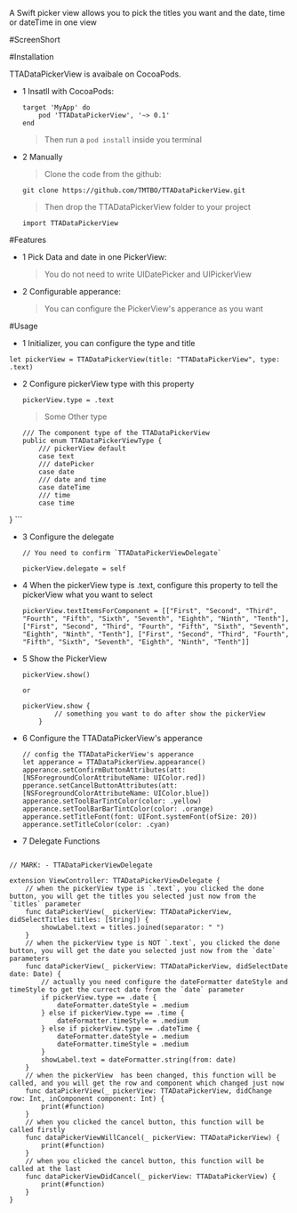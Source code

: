 A Swift picker view allows you to pick the titles you want and the date, time or dateTime in one view

#ScreenShort

#Installation

TTADataPickerView is avaibale on CocoaPods.

* 1 Insatll with CocoaPods:

	```
	target 'MyApp' do
  		pod 'TTADataPickerView', '~> 0.1'
	end
	```
	>Then run a `pod install` inside you terminal
	
* 2 Manually
	> Clone the code from the github:
	
	`git clone https://github.com/TMTBO/TTADataPickerView.git`
	>Then drop the TTADataPickerView folder to your project
	
	`import TTADataPickerView`
	
#Features
* 1 Pick Data and date in one PickerView: 

	>You do not need to write UIDatePicker and UIPickerView
* 2 Configurable apperance: 

	>You can configure the PickerView's apperance as you want

#Usage

* 1 Initializer, you can configure the type and title
```
let pickerView = TTADataPickerView(title: "TTADataPickerView", type: .text)
```

* 2 Configure pickerView type with this property

	```
	pickerView.type = .text
	```
	> Some Other type
	
	```
	/// The component type of the TTADataPickerView
	public enum TTADataPickerViewType {
    	/// pickerView default
    	case text
    	/// datePicker
    	case date
    	/// date and time
    	case dateTime
   		/// time
    	case time
}
	```
		
* 3 Configure the delegate

	```
	// You need to confirm `TTADataPickerViewDelegate`
	
	pickerView.delegate = self
	```
* 4 When the pickerView type is .text, configure this property to tell the pickerView what you want to select

	```
	pickerView.textItemsForComponent = [["First", "Second", "Third", "Fourth", "Fifth", "Sixth", "Seventh", "Eighth", "Ninth", "Tenth"], ["First", "Second", "Third", "Fourth", "Fifth", "Sixth", "Seventh", "Eighth", "Ninth", "Tenth"], ["First", "Second", "Third", "Fourth", "Fifth", "Sixth", "Seventh", "Eighth", "Ninth", "Tenth"]]
	```
* 5 Show the PickerView
	
	```
	pickerView.show()
	
	or
	
	pickerView.show { 
            // something you want to do after show the pickerView
        }
	```

* 6 Configure the TTADataPickerView's apperance

	```
	// config the TTADataPickerView's apperance
	let apperance = TTADataPickerView.appearance()
	apperance.setConfirmButtonAttributes(att: [NSForegroundColorAttributeName: UIColor.red])
	pperance.setCancelButtonAttributes(att: [NSForegroundColorAttributeName: UIColor.blue])
	apperance.setToolBarTintColor(color: .yellow)      apperance.setToolBarBarTintColor(color: .orange)
	apperance.setTitleFont(font: UIFont.systemFont(ofSize: 20))
	apperance.setTitleColor(color: .cyan)
	```
	
* 7 Delegate Functions

```

// MARK: - TTADataPickerViewDelegate

extension ViewController: TTADataPickerViewDelegate {
    // when the pickerView type is `.text`, you clicked the done button, you will get the titles you selected just now from the `titles` parameter
    func dataPickerView(_ pickerView: TTADataPickerView, didSelectTitles titles: [String]) {
        showLabel.text = titles.joined(separator: " ")
    }
    // when the pickerView type is NOT `.text`, you clicked the done button, you will get the date you selected just now from the `date` parameters
    func dataPickerView(_ pickerView: TTADataPickerView, didSelectDate date: Date) {
        // actually you need configure the dateFormatter dateStyle and timeStyle to get the currect date from the `date` parameter
        if pickerView.type == .date {
            dateFormatter.dateStyle = .medium
        } else if pickerView.type == .time {
            dateFormatter.timeStyle = .medium
        } else if pickerView.type == .dateTime {
            dateFormatter.dateStyle = .medium
            dateFormatter.timeStyle = .medium
        }
        showLabel.text = dateFormatter.string(from: date)
    }
    // when the pickerView  has been changed, this function will be called, and you will get the row and component which changed just now
    func dataPickerView(_ pickerView: TTADataPickerView, didChange row: Int, inComponent component: Int) {
        print(#function)
    }
    // when you clicked the cancel button, this function will be called firstly
    func dataPickerViewWillCancel(_ pickerView: TTADataPickerView) {
        print(#function)
    }
    // when you clicked the cancel button, this function will be called at the last
    func dataPickerViewDidCancel(_ pickerView: TTADataPickerView) {
        print(#function)
    }
}
```






